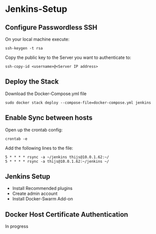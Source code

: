 # Jenkins-Setup
## Configure Passwordless SSH
On your local machine execute:
```
ssh-keygen -t rsa
```
Copy the public key to the Server you want to authenticate to:
```
ssh-copy-id <username>@<Server IP address>
```

## Deploy the Stack
Download the Docker-Compose.yml file

```
sudo docker stack deploy --compose-file=docker-compose.yml jenkins
```

## Enable Sync between hosts
Open up the crontab config:
```
crontab -e
```
Add the following lines to the file:
```
5 * * * * rsync -a ~/jenkins thijs@10.0.1.62:~/
5 * * * * rsync -a thijs@10.0.1.62:~/jenkins ~/
```

## Jenkins Setup
- Install Recommended plugins
- Create admin account
- Install Docker-Swarm Add-on

## Docker Host Certificate Authentication
In progress